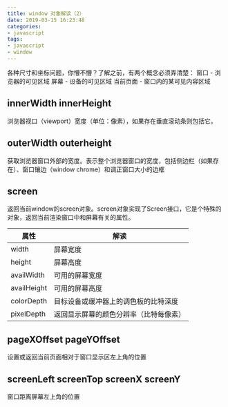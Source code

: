 ```yaml
---
title: window 对象解读（2）
date: 2019-03-15 16:23:48
categories:
- javascript
tags:
- javascript
- window
---
```


各种尺寸和坐标问题，你懵不懵？了解之前，有两个概念必须弄清楚：
窗口 - 浏览器的可见区域
屏幕 - 设备的可见区域
当前页面 - 窗口内的某可见内容区域


## innerWidth innerHeight
浏览器视口（viewport）宽度（单位：像素），如果存在垂直滚动条则包括它。

## outerWidth outerheight
获取浏览器窗口外部的宽度。表示整个浏览器窗口的宽度，包括侧边栏（如果存在）、窗口镶边（window chrome）和调正窗口大小的边框

## screen
返回当前window的screen对象。screen对象实现了Screen接口，它是个特殊的对象，返回当前渲染窗口中和屏幕有关的属性。

|属性|解读|
|--|--|
|width|屏幕宽度|
|height|屏幕高度|
|availWidth|可用的屏幕宽度|
|availHeight|可用的屏幕高度|
|colorDepth|目标设备或缓冲器上的调色板的比特深度|
|pixelDepth|返回显示屏幕的颜色分辨率（比特每像素）|

## pageXOffset pageYOffset
设置或返回当前页面相对于窗口显示区左上角的位置

## screenLeft screenTop screenX screenY
窗口距离屏幕左上角的位置